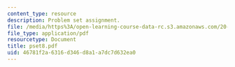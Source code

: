 ```yaml
---
content_type: resource
description: Problem set assignment.
file: /media/https%3A/open-learning-course-data-rc.s3.amazonaws.com/20-011j-statistical-thermodynamics-of-biomolecular-systems-be-011j-spring-2004/46781f2a6316d346d8a1a7dc7d632ea0_pset8.pdf
file_type: application/pdf
resourcetype: Document
title: pset8.pdf
uid: 46781f2a-6316-d346-d8a1-a7dc7d632ea0
---
```

